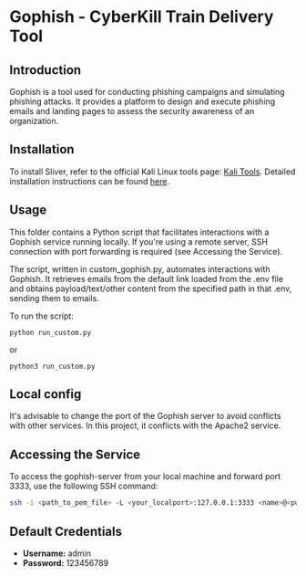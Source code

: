# Gophish - CyberKill Train Delivery Tool

## Introduction
Gophish is a tool used for conducting phishing campaigns and simulating phishing attacks. It provides a platform to design and execute phishing emails and landing pages to assess the security awareness of an organization.

## Installation
To install Sliver, refer to the official Kali Linux tools page: [Kali Tools](https://www.kali.org/tools/). Detailed installation instructions can be found [here](https://www.kali.org/tools/gophish/).

## Usage
This folder contains a Python script that facilitates interactions with a Gophish service running locally. If you're using a remote server, SSH connection with port forwarding is required (see Accessing the Service).

The script, written in custom_gophish.py, automates interactions with Gophish. It retrieves emails from the default link loaded from the .env file and obtains payload/text/other content from the specified path in that .env, sending them to emails.

To run the script:
```
python run_custom.py
```
or
```
python3 run_custom.py
```

## Local config
It's advisable to change the port of the Gophish server to avoid conflicts with other services. In this project, it conflicts with the Apache2 service.

## Accessing the Service
To access the gophish-server from your local machine and forward port 3333, use the following SSH command:

```bash
ssh -i <path_to_pem_file> -L <your_localport>:127.0.0.1:3333 <name>@<public_ip>
```
## Default Credentials

- **Username:** admin
- **Password:** 123456789
